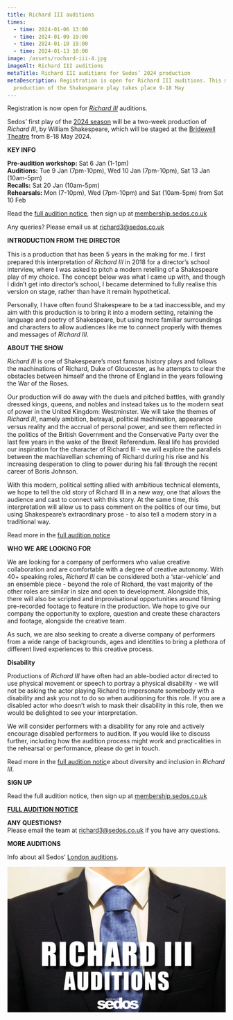 ```yaml
---
title: Richard III auditions
times:
  - time: 2024-01-06 13:00
  - time: 2024-01-09 19:00
  - time: 2024-01-10 19:00
  - time: 2024-01-13 10:00
image: /assets/rochard-iii-4.jpg
imageAlt: Richard III auditions
metaTitle: Richard III auditions for Sedos’ 2024 production
metaDescription: Registration is open for Richard III auditions. This modern
  production of the Shakespeare play takes place 9-18 May
---
```

Registration is now open for *[Richard III](https://www.sedos.co.uk/shows/2024-richard-iii)* auditions. 

Sedos’ first play of the [2024 season](https://www.sedos.co.uk/news/2023-09-14-sedos-2024-season) will be a two-week production of *Richard III*, by William Shakespeare, which will be staged at the [Bridewell Theatre](https://www.sedos.co.uk/venues/bridewell) from 8-18 May 2024. 

**KEY INFO**

**Pre-audition workshop:** Sat 6 Jan (1-1pm)\
**Auditions:** Tue 9 Jan (7pm-10pm), Wed 10 Jan (7pm-10pm), Sat 13 Jan (10am-5pm)\
**Recalls:** Sat 20 Jan (10am-5pm)\
**Rehearsals:** Mon (7-10pm), Wed (7pm-10pm) and Sat (10am-5pm) from Sat 10 Feb

Read the [full audition notice](https://drive.google.com/file/d/1XyyHw5lHuV4i7lYDXKCsrzFmHsOhqC25/view?usp=sharing), then sign up at [membership.sedos.co.uk](https://membership.sedos.co.uk/signup/)

Any queries? Please email us at [richard3@sedos.co.uk](mailto:richard3@sedos.co.uk)

**INTRODUCTION FROM THE DIRECTOR**

This is a production that has been 5 years in the making for me. I ﬁrst prepared this interpretation of *Richard III* in 2018 for a director’s school interview, where I was asked to pitch a modern retelling of a Shakespeare play of my choice. The concept below was what I came up with, and though I didn’t get into director’s school, I became determined to fully realise this version on stage, rather than have it remain hypothetical.

Personally, I have often found Shakespeare to be a tad inaccessible, and my aim with this production is to bring it into a modern setting, retaining the language and poetry of Shakespeare, but using more familiar surroundings and characters to allow audiences like me to connect properly with themes and messages of *Richard III*.

**ABOUT THE SHOW**

*Richard III* is one of Shakespeare’s most famous history plays and follows the machinations of Richard, Duke of Gloucester, as he attempts to clear the obstacles between himself and the throne of England in the years following the War of the Roses.

Our production will do away with the duels and pitched battles, with grandly dressed kings, queens, and nobles and instead takes us to the modern seat of power in the United Kingdom: Westminster. We will take the themes of *Richard III*, namely ambition, betrayal, political machination, appearance versus reality and the accrual of personal power, and see them reﬂected in the politics of the British Government and the Conservative Party over the last few years in the wake of the Brexit Referendum. Real life has provided our inspiration for the character of Richard III - we will explore the parallels between the machiavellian scheming of Richard during his rise and his increasing desperation to cling to power during his fall through the recent career of Boris Johnson.

With this modern, political setting allied with ambitious technical elements, we hope to tell the old story of Richard III in a new way, one that allows the audience and cast to connect with this story. At the same time, this interpretation will allow us to pass comment on the politics of our time, but using Shakespeare’s extraordinary prose - to also tell a modern story in a traditional way.

Read more in the [full audition notice](https://drive.google.com/file/d/1XyyHw5lHuV4i7lYDXKCsrzFmHsOhqC25/view?usp=sharing)

**WHO WE ARE LOOKING FOR**

We are looking for a company of performers who value creative collaboration and are comfortable with a degree of creative autonomy. With 40+ speaking roles, *Richard III* can be considered both a ‘star-vehicle’ and an ensemble piece - beyond the role of Richard, the vast majority of the other roles are similar in size and open to development. Alongside this, there will also be scripted and improvisational opportunities around filming pre-recorded footage to feature in the production. We hope to give our company the opportunity to explore, question and create these characters and footage, alongside the creative team.

As such, we are also seeking to create a diverse company of performers from a wide range of backgrounds, ages and identities to bring a plethora of different lived experiences to this creative process.

**Disability**

Productions of *Richard III* have often had an able-bodied actor directed to use physical movement or speech to portray a physical disability - we will not be asking the actor playing Richard to impersonate somebody with a disability and ask you not to do so when auditioning for this role. If you are a disabled actor who doesn’t wish to mask their disability in this role, then we would be delighted to see your interpretation.

We will consider performers with a disability for any role and actively encourage disabled performers to audition. If you would like to discuss further, including how the audition process might work and practicalities in the rehearsal or performance, please do get in touch.

Read more in the [full audition notic](https://drive.google.com/file/d/1XyyHw5lHuV4i7lYDXKCsrzFmHsOhqC25/view?usp=sharing)e about diversity and inclusion in *Richard III*.

**SIGN UP**

Read the full audition notice, then sign up at [membership.sedos.co.uk](https://membership.sedos.co.uk/signup/)

**[FULL AUDITION NOTICE](https://drive.google.com/file/d/1XyyHw5lHuV4i7lYDXKCsrzFmHsOhqC25/view?usp=sharing)**

**ANY QUESTIONS?**
\
Please email the team at [richard3@sedos.co.uk](mailto:richard3@sedos.co.u) if you have any questions.

**MORE AUDITIONS**

Info about all Sedos’ [London auditions](https://www.sedos.co.uk/get-involved).

![Richard III auditions](/assets/rochard-iii-4.jpg)